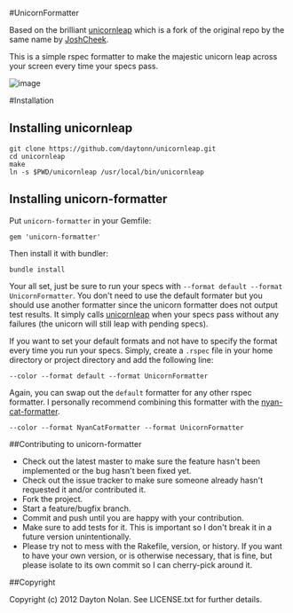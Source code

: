 #UnicornFormatter

Based on the brilliant [unicornleap](https://github.com/daytonn/unicornleap) which is a fork of the original repo by the same name by [JoshCheek](https://github.com/JoshCheek).

This is a simple rspec formatter to make the majestic unicorn leap across your screen every time your specs pass.

![image](https://s3.amazonaws.com/daytonn/screenshot.png)

#Installation

## Installing unicornleap

    git clone https://github.com/daytonn/unicornleap.git
    cd unicornleap
    make
    ln -s $PWD/unicornleap /usr/local/bin/unicornleap

## Installing unicorn-formatter

Put `unicorn-formatter` in your Gemfile:

    gem 'unicorn-formatter'

Then install it with bundler:

    bundle install

Your all set, just be sure to run your specs with `--format default --format UnicornFormatter`. You don't need to use the default formater but you should use another formatter since the unicorn formatter does not output test results. It simply calls [unicornleap](https://github.com/daytonn/unicornleap) when your specs pass without any failures (the unicorn will still leap with pending specs).

If you want to set your default formats and not have to specify the format every time you run your specs. Simply, create a `.rspec` file in your home directory or project directory and add the following line:

    --color --format default --format UnicornFormatter

Again, you can swap out the `default` formatter for any other rspec formatter. I personally recommend combining this formatter with the [nyan-cat-formatter](https://github.com/mattsears/nyan-cat-formatter).

    --color --format NyanCatFormatter --format UnicornFormatter

##Contributing to unicorn-formatter

* Check out the latest master to make sure the feature hasn't been implemented or the bug hasn't been fixed yet.
* Check out the issue tracker to make sure someone already hasn't requested it and/or contributed it.
* Fork the project.
* Start a feature/bugfix branch.
* Commit and push until you are happy with your contribution.
* Make sure to add tests for it. This is important so I don't break it in a future version unintentionally.
* Please try not to mess with the Rakefile, version, or history. If you want to have your own version, or is otherwise necessary, that is fine, but please isolate to its own commit so I can cherry-pick around it.

##Copyright

Copyright (c) 2012 Dayton Nolan. See LICENSE.txt for
further details.

